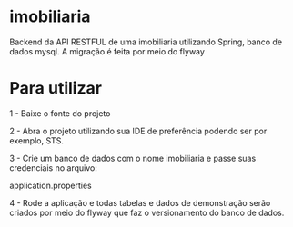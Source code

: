 # imobiliaria
Backend da API RESTFUL de uma imobiliaria utilizando Spring, banco de dados mysql. A migração é feita por meio do flyway

# Para utilizar

1 - Baixe o fonte do projeto

2 - Abra o projeto utilizando sua IDE de preferência podendo ser por exemplo, STS.

3 - Crie um banco de dados com o nome imobiliaria e passe suas credenciais no arquivo:

  application.properties
 
4 - Rode a aplicação e todas tabelas e dados de demonstração serão criados por meio do flyway que faz o versionamento do banco de dados.
